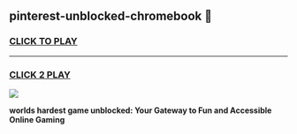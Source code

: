 
## pinterest-unblocked-chromebook 👋
<h3>
<a href="https://premium.freeplayer.one?title=pinterest-unblocked-chromebook&ref=14F">CLICK TO PLAY</a></h3>
<hr>

<h3>
<a href="https://premium.freeplayer.one?title=pinterest-unblocked-chromebook&ref=14F">CLICK 2 PLAY</a>
  
</h3>

<a href="https://premium.freeplayer.one?title=pinterest-unblocked-chromebook&ref=12F/"><img src="https://clearcache.store/games.png"></a>


**worlds hardest game unblocked: Your Gateway to Fun and Accessible Online Gaming**
